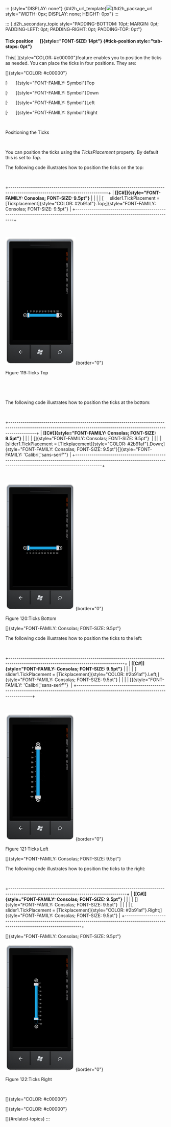 ::: {style="DISPLAY: none"}
[](ms-xhelp:///?Id=d2h_url_template){#d2h_url_template}![](!package_url!){#d2h_package_url style="WIDTH: 0px; DISPLAY: none; HEIGHT: 0px"}
:::

::: {.d2h_secondary_topic style="PADDING-BOTTOM: 10pt; MARGIN: 0pt; PADDING-LEFT: 0pt; PADDING-RIGHT: 0pt; PADDING-TOP: 0pt"}
#### Tick position      []{style="FONT-SIZE: 14pt"} {#tick-position style="tab-stops: 0pt"}

This[ ]{style="COLOR: #c00000"}feature enables you to position the ticks as needed. You can place the ticks in four positions. They are:

[]{style="COLOR: #c00000"} 

[·      ]{style="FONT-FAMILY: Symbol"}Top

[·      ]{style="FONT-FAMILY: Symbol"}Down

[·      ]{style="FONT-FAMILY: Symbol"}Left

[·      ]{style="FONT-FAMILY: Symbol"}Right

 

Positioning the Ticks

 

You can position the ticks using the *TicksPlacement* property. By default this is set to *Top*.

The following code illustrates how to position the ticks on the top:

 

+------------------------------------------------------------------------------------------------------------------------------+
| **[\[C#\]]{style="FONT-FAMILY: Consolas; FONT-SIZE: 9.5pt"}**                                                                |
|                                                                                                                              |
| [     slider1.TickPlacement = [Tickplacement]{style="COLOR: #2b91af"}.Top;]{style="FONT-FAMILY: Consolas; FONT-SIZE: 9.5pt"} |
+------------------------------------------------------------------------------------------------------------------------------+

 

![](ImagesExt/image78_116.png){border="0"}

Figure 119:Ticks Top

 

 

The following code illustrates how to position the ticks at the bottom:

 

+-------------------------------------------------------------------------------------------------------------------------------------------------------------------------+
| **[\[C#\]]{style="FONT-FAMILY: Consolas; FONT-SIZE: 9.5pt"}**                                                                                                           |
|                                                                                                                                                                         |
| []{style="FONT-FAMILY: Consolas; FONT-SIZE: 9.5pt"}                                                                                                                     |
|                                                                                                                                                                         |
| [slider1.TickPlacement = [Tickplacement]{style="COLOR: #2b91af"}.Down;]{style="FONT-FAMILY: Consolas; FONT-SIZE: 9.5pt"}[]{style="FONT-FAMILY: 'Calibri','sans-serif'"} |
+-------------------------------------------------------------------------------------------------------------------------------------------------------------------------+

 

![](ImagesExt/image78_117.png){border="0"}

Figure 120:Ticks Bottom

[]{style="FONT-FAMILY: Consolas; FONT-SIZE: 9.5pt"} 

The following code illustrates how to position the ticks to the left:

 

+--------------------------------------------------------------------------------------------------------------------------------------+
| **[\[C#\]]{style="FONT-FAMILY: Consolas; FONT-SIZE: 9.5pt"}**                                                                        |
|                                                                                                                                      |
| [            slider1.TickPlacement = [Tickplacement]{style="COLOR: #2b91af"}.Left;]{style="FONT-FAMILY: Consolas; FONT-SIZE: 9.5pt"} |
|                                                                                                                                      |
| []{style="FONT-FAMILY: 'Calibri','sans-serif'"}                                                                                      |
+--------------------------------------------------------------------------------------------------------------------------------------+

 

![](ImagesExt/image78_118.png){border="0"}

Figure 121:Ticks Left

[]{style="FONT-FAMILY: Consolas; FONT-SIZE: 9.5pt"} 

The following code illustrates how to position the ticks to the right:

 

+---------------------------------------------------------------------------------------------------------------------------------------+
| **[\[C#\]]{style="FONT-FAMILY: Consolas; FONT-SIZE: 9.5pt"}**                                                                         |
|                                                                                                                                       |
| []{style="FONT-FAMILY: Consolas; FONT-SIZE: 9.5pt"}                                                                                   |
|                                                                                                                                       |
| [            slider1.TickPlacement = [Tickplacement]{style="COLOR: #2b91af"}.Right;]{style="FONT-FAMILY: Consolas; FONT-SIZE: 9.5pt"} |
+---------------------------------------------------------------------------------------------------------------------------------------+

[]{style="FONT-FAMILY: Consolas; FONT-SIZE: 9.5pt"} 

![](ImagesExt/image78_119.png){border="0"}

Figure 122:Ticks Right

 

[]{style="COLOR: #c00000"} 

[]{style="COLOR: #c00000"} 

[]{#related-topics}
:::
